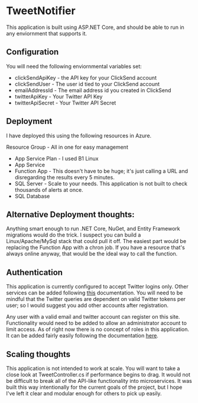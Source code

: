 # TweetNotifier

This application is built using ASP.NET Core, and should be able to run in any enviornment that supports it. 

## Configuration

You will need the following enviornmental variables set:

* clickSendApiKey - the API key for your ClickSend account
* clickSendUser - The user id tied to your ClickSend account
* emailAddressId - The email address id you created in ClickSend
* twitterApiKey - Your Twitter API Key
* twitterApiSecret - Your Twitter API Secret


## Deployment
I have deployed this using the following resources in Azure.

Resource Group - All in one for easy management
  * App Service Plan - I used B1 Linux
  * App Service
  * Function App - This doesn't have to be huge; it's just calling a URL and disregarding the results every 5 minutes. 
  * SQL Server - Scale to your needs. This application is not built to check thousands of alerts at once.
  * SQL Database
  
## Alternative Deployment thoughts:
Anything smart enough to run .NET Core, NuGet, and Entity Framework migrations would do the trick. I suspect you can build a Linux/Apache/MySql stack that could pull it off.
The easiest part would be replacing the Function App with a chron job. If you have a resource that's always online anyway, that would be the ideal way to call the function.
  
## Authentication
This application is currently configured to accept Twitter logins only. Other services can be added following [this](https://docs.microsoft.com/en-us/aspnet/core/security/authentication/social/?view=aspnetcore-5.0) documentation.
You will need to be mindful that the Twitter queries are dependent on valid Twitter tokens per user; so I would suggest you add other accounts after registration.

Any user with a valid email and twitter account can register on this site. Functionality would need to be added to allow an administrator account to limit access. As of right now
there is no concept of roles in this application. It can be added fairly easily following the documentation [here](https://docs.microsoft.com/en-us/aspnet/core/security/authorization/roles?view=aspnetcore-5.0).

## Scaling thoughts
This application is not intended to work at scale. You will want to take a close look at TweetController.cs if performance begins to drag. 
It would not be difficult to break all of the API-like functionality into microservices. It was built this way intentionally for the current goals of the project, but I hope 
I've left it clear and modular enough for others to pick up easily. 
